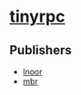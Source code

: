 # [tinyrpc](https://pypi.org/project/tinyrpc)



## Publishers
- [lnoor](https://pypi.org/user/lnoor)
- [mbr](https://pypi.org/user/mbr)

